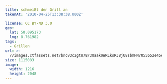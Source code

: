 ```yaml
---
title: schmeißt den Grill an
takenAt: '2010-04-25T13:38:38.000Z'

license: CC BY-ND 3.0
geo:
  lat: 50.095173
  lng: 8.761982
tags:
  - Grillen
url: >-
  //images.ctfassets.net/bncv3c2gt878/3Oaak0WRLksRJ8jU8sbmHN/055552e45e542df8af3df7236ec00629/schmeit-den-grill-an_4550403057_o
size: 1115083
image:
  width: 1216
  height: 2048
---
```


